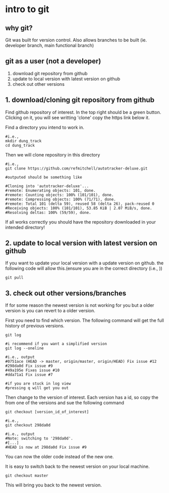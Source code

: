 # intro to git
## why git?

Git was built for version control.
Also allows branches to be built (ie. developer branch, main functional branch)

## git as a user (not a developer)

1. download git repository from github
2. update to local version with latest version on github
3. check out other versions

## 1. download/cloning git repository from github

Find github repository of interest. In the top right should be a green button. Clicking on it, you will see writting 'clone' copy the https link below it. 

Find a directory you intend to work in.

```bash=
#i.e.,
mkdir dung_track
cd dung_track
```

Then we will clone repository in this directory
```bash=
#i.e.,
git clone https://github.com/refmitchell/autotracker-deluxe.git

#outputed should be something like

#Cloning into 'autotracker-deluxe'...
#remote: Enumerating objects: 101, done.
#remote: Counting objects: 100% (101/101), done.
#remote: Compressing objects: 100% (71/71), done.
#remote: Total 101 (delta 59), reused 58 (delta 26), pack-reused 0
#Receiving objects: 100% (101/101), 53.85 KiB | 2.07 MiB/s, done.
#Resolving deltas: 100% (59/59), done.
```

If all works correctly you should have the repository downloaded in your intended directory!

## 2. update to local version with latest version on github
If you want to update your local version with a update version on github. the following code will allow this.(ensure you are in the correct directory (i.e., ))
```bash=
git pull
```

## 3. check out other versions/branches
If for some reason the newest version is not working for you but a older version is you can revert to a older version.

First you need to find which version. The following command will get the full history of previous versions.
```bash=
git log

#i recommend if you want a simplified version
git log --oneline

#i.e., output
#0751ace (HEAD -> master, origin/master, origin/HEAD) Fix issue #12
#298da0d Fix issue #9
#49a195e Fixes issue #10
#dda71a1 Fix issue #7

#if you are stuck in log view
#pressing q will get you out
```

Then change to the version of interest. Each version has a id, so copy the from one of the versions and sue the following command
```bash=
git checkout [version_id_of_interest]

#i.e.,
git checkout 298da0d

#i.e., output
#Note: switching to '298da0d'.
#[...]
#HEAD is now at 298da0d Fix issue #9
```
You can now the older code instead of the new one.

It is easy to switch back to the newest version on your local machine.
```bash=
git checkout master
```
This will bring you back to the newest version.

